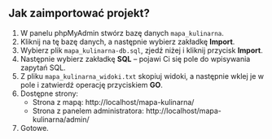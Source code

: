 ## Jak zaimportować projekt?

1. W panelu phpMyAdmin stwórz bazę danych `mapa_kulinarna`.
2. Kliknij na tę bazę danych, a następnie wybierz zakładkę **Import**.
3. Wybierz plik `mapa_kulinarna-db.sql`, zjedź niżej i kliknij przycisk **Import**.
4. Następnie wybierz zakładkę **SQL** – pojawi Ci się pole do wpisywania zapytań SQL.
5. Z pliku `mapa_kulinarna_widoki.txt` skopiuj widoki, a następnie wklej je w pole i zatwierdź operację przyciskiem **GO**.
6. Dostępne strony:
   - Strona z mapą: http://localhost/mapa-kulinarna/
   - Strona z panelem administratora: http://localhost/mapa-kulinarna/admin/
7. Gotowe.